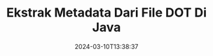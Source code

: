 ---
############################# Static ############################
layout: "auto-gen-metadata"
date: 2024-03-10T13:38:37
draft: false
otherformats: zip xltx xltm xlt xlsx xlsm xlsb xls wmf webp wav vsx vss vsdx vsd vdx vcr vcf ttf ttc torrent tiff tif psd pptx pptm ppt ppsx ppsm pps potx potm pot png pdf otf otc odt ods msg mpt mpp mp3 mov jpg jpf jpeg jp2 heif heic gif flv epub eml emf dxf dwg dotx dotm docx docm doc djvu dicom dcm bmp avi asf mkv one otc djvu

############################# Head ############################
head_title: "Baca & Ekstrak Metadata dari DOT File di Java Aplikasi"
head_description: "API manajemen metadata lintas platform Java untuk membaca dan mengekstrak informasi metadata dari DOT file. Bekerja dengan standar metadata XMP, EXIF, IPTC, ID3 dll."

############################# Header ############################
title: "Ekstrak Metadata Dari File DOT Di Java"
description: "Baca & Ekstrak informasi metadata dari berbagai dokumen, gambar, format audio & video menggunakan GroupDocs.Metadata for Java"
bg_image: "https://cms.admin.containerize.com/templates/aspose/App_Themes/V3/images/bg/header1.png"
bg_overlay: false
button:
    enable: true
    icon: "fas fa-arrow-down"
    label: "Unduh Uji Coba Gratis"
    link: "https://downloads.groupdocs.com/metadata/java"

############################# SubMenu ############################
submenu:
    enable: true

    left:
        img_alt: "GroupDocs.Metadata for Java"
        image: "https://cms.admin.containerize.com/templates/groupdocs/images/product-logos/90x90-noborder/groupdocs-metadata-java.png"
        product: "GroupDocs.Metadata"
        platform: "Java"

    middle:
        button:

            # button loop
            - link: "https://apireference.groupdocs.com/metadata/java"
              text: "{submenu.content_middle.button_text_1}"

            # button loop
            - link: "https://github.com/groupdocs-metadata"
              text: "{submenu.content_middle.button_text_2}"

            # button loop
            - link: "https://products.groupdocs.app/metadata/family"
              text: "{submenu.content_middle.button_text_3}"

            # button loop
            - link: "https://purchase.groupdocs.com/pricing/metadata/java"
              text: "{submenu.content_middle.button_text_4}"

    right:
        link_download: "https://downloads.groupdocs.com/metadata"
        link_learn: "https://docs.groupdocs.com/metadata/java"
        link_buy: "https://purchase.groupdocs.com"

############################# About ############################
about:
    enable: true
    title: "Tentang GroupDocs.Metadata for Java API"
    content: |
        [GroupDocs.Metadata for Java](/id/metadata/java/) menawarkan serangkaian fitur manajemen dan manipulasi metadata lanjutan, memungkinkan pengembang untuk dengan mudah membaca, mengedit, menghapus, mencari, membandingkan, mengganti, dan mengekspor informasi metadata dari gambar dan format dokumen tanpa menggunakan perangkat lunak eksternal apa pun. Ekstrak detail metadata dari format file PDF, Word, Excel, PowerPoint, Outlook, OneNote, Visio, Project, AutoCAD, Arsip dan Multimedia, dan lakukan operasi metadata yang didukung dengan fleksibilitas yang sesungguhnya.

############################# Steps ############################
steps:
    enable: true
    title_left: "Langkah-langkah untuk DOT Ekstraksi Metadata di Java"
    content_left: |
        [GroupDocs.Metadata for Java](/id/metadata/java/) memudahkan pengembang Java untuk mengekstrak untuk membaca dan mengekstrak informasi metadata dari file DOT dari dalam aplikasi mereka dengan menerapkan beberapa langkah mudah.
        
        * Muat DOT dengan instance kelas Metadata.
        * Buat predikat untuk memeriksa semua properti metadata.
        * Meneruskan predikat ke metode findProperties.
        * Iterasi melalui properti yang ditemukan.

    title_right: "Persyaratan Sistem"
    content_right: |
        GroupDocs.Metadata for Java API didukung di semua platform utama dan sistem operasi. Sebelum menjalankan kode di bawah ini, pastikan bahwa Anda memiliki prasyarat berikut diinstal pada sistem Anda.

        * Sistem Operasi: Microsoft Windows, Linux, Mac OS
        * Lingkungan Pengembangan: NetBeans, IntelliJ IDEA, Eclipse
        * Java Lingkungan Runtime: J2SE 6.0 and above
        * Unduh versi terbaru GroupDocs.Metadata for Java dari [Maven](https://repository.groupdocs.com/webapp/#/artifacts/browse/tree/General/repo/com/groupdocs/groupdocs-metadata)
         
    code: |
        ```java    
        try (Metadata metadata = new Metadata("input.asf"))
        {
            if (metadata.getFileFormat() != FileFormat.Unknown && !metadata.getDocumentInfo().isEncrypted())
            {
                // Ambil semua properti metadata yang termasuk dalam kategori tertentu
                IReadOnlyList properties = metadata.findProperties(new FallsIntoCategorySpecification(Tags.getContent()));
                System.out.println("The metadata properties describing some characteristics of the file content: title, keywords, language, etc.");
                for (MetadataProperty property : properties) 
                {
                    System.out.println(String.format("Property name: %s, Property value: %s", property.getName(), property.getValue()));
                }
            }
        }
        ```

############################# Demos ############################
demos:
    enable: true
    title: "Demo Langsung Ekstraksi Metadata"
    content: |
       Ambil informasi metadata file DOT sekarang dengan mengunjungi situs web [GroupDocs.Metadata Live Demos](https://products.groupdocs.app/metadata/family).
       Demo langsung memiliki manfaat sebagai berikut.
        
############################# About Formats ############################
about_formats:
    enable: true

############################# More Formats ############################
more_formats:
    enable: true
    title: "Membaca & Mengekstrak Format File Lainnya"
    content: |
        Dokumen multi format dan API ekstraksi metadata gambar untuk Java. Ambil metadata dari beberapa format file populer seperti yang dinyatakan di bawah ini.

############################# Back to top ###############################
back_to_top:
    enable: true
---